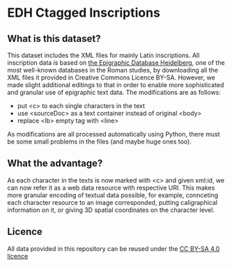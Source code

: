 # EDH Ctagged Inscriptions

## What is this dataset?
This dataset includes the XML files for mainly Latin inscriptions. All inscription data is based on [the Epigraphic Database Heidelberg](https://edh.ub.uni-heidelberg.de/), one of the most well-known databases in the Roman studies, by downloading all the XML files it provided in Creative Commons Licence BY-SA. 
However, we made slight additional editings to that in order to enable more sophisticated and granular use of epigraphic text data. The modifications are as follows:

- put \<c\> to each single characters in the text
- use \<sourceDoc\> as a text container instead of original \<body\>
- replace \<lb\> empty tag with \<line\>

As modifications are all processed automatically using Python, there must be some small problems in the files (and maybe huge ones too). 

## What the advantage?
As each character in the texts is now marked with \<c\> and given xml:id, we can now refer it as a web data resource with respective URI. This makes more granular encoding of textual data possible, for example, connceting each character resource to an image corresponded, putting caligraphical information on it, or giving 3D spatial coordinates on the character level. 

## Licence
All data provided in this repository can be reused under the [CC BY-SA 4.0 licence](https://creativecommons.org/licenses/by-sa/4.0/deed.de)